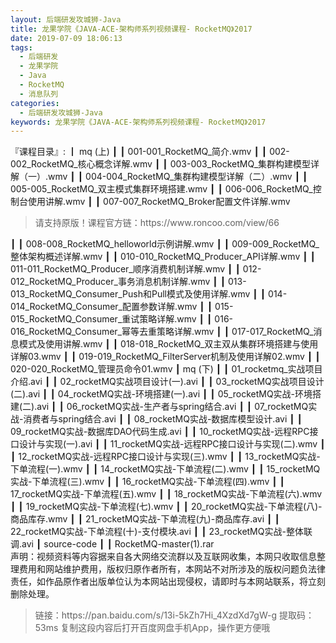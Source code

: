 ```yaml
---
layout: 后端研发攻城狮-Java
title: 龙果学院《JAVA-ACE-架构师系列视频课程- RocketMQ》2017
date: 2019-07-09 18:06:13
tags:
  - 后端研发
  - 龙果学院
  - Java
  - RocketMQ
  - 消息队列
categories:
  - 后端研发攻城狮-Java
keywords: 龙果学院《JAVA-ACE-架构师系列视频课程- RocketMQ》2017
---
```

『课程目录』: 
┃  mq (上)
┃  ┃  001-001_RocketMQ_简介.wmv
┃  ┃  002-002_RocketMQ_核心概念详解.wmv
┃  ┃  003-003_RocketMQ_集群构建模型详解（一）.wmv
┃  ┃  004-004_RocketMQ_集群构建模型详解（二）.wmv
┃  ┃  005-005_RocketMQ_双主模式集群环境搭建.wmv
┃  ┃  006-006_RocketMQ_控制台使用讲解.wmv
┃  ┃  007-007_RocketMQ_Broker配置文件详解.wmv
<!-- more --> 
<blockquote class="blockquote-center">
请支持原版！课程官方链：https://www.roncoo.com/view/66</blockquote>
</blockquote>
┃  ┃  008-008_RocketMQ_helloworld示例讲解.wmv
┃  ┃  009-009_RocketMQ_整体架构概述详解.wmv
┃  ┃  010-010_RocketMQ_Producer_API详解.wmv
┃  ┃  011-011_RocketMQ_Producer_顺序消费机制详解.wmv
┃  ┃  012-012_RocketMQ_Producer_事务消息机制详解.wmv
┃  ┃  013-013_RocketMQ_Consumer_Push和Pull模式及使用详解.wmv
┃  ┃  014-014_RocketMQ_Consumer_配置参数详解.wmv
┃  ┃  015-015_RocketMQ_Consumer_重试策略详解.wmv
┃  ┃  016-016_RocketMQ_Consumer_幂等去重策略详解.wmv
┃  ┃  017-017_RocketMQ_消息模式及使用讲解.wmv
┃  ┃  018-018_RocketMQ_双主双从集群环境搭建与使用详解03.wmv
┃  ┃  019-019_RocketMQ_FilterServer机制及使用详解02.wmv
┃  ┃  020-020_RocketMQ_管理员命令01.wmv
┃  mq (下)
┃  ┃  01_rocketmq_实战项目介绍.avi
┃  ┃  02_rocketMQ实战项目设计(一).avi
┃  ┃  03_rocketMQ实战项目设计(二).avi
┃  ┃  04_rocketMQ实战-环境搭建(一).avi
┃  ┃  05_rocketMQ实战-环境搭建(二).avi
┃  ┃  06_rocketMQ实战-生产者与spring结合.avi
┃  ┃  07_rocketMQ实战-消费者与spring结合.avi
┃  ┃  08_rocketMQ实战-数据库模型设计.avi
┃  ┃  09_rocketMQ实战-数据库DAO代码生成.avi
┃  ┃  10_rocketMQ实战-远程RPC接口设计与实现(一).avi
┃  ┃  11_rocketMQ实战-远程RPC接口设计与实现(二).wmv
┃  ┃  12_rocketMQ实战-远程RPC接口设计与实现(三).wmv
┃  ┃  13_rocketMQ实战-下单流程(一).wmv
┃  ┃  14_rocketMQ实战-下单流程(二).wmv
┃  ┃  15_rocketMQ实战-下单流程(三).wmv
┃  ┃  16_rocketMQ实战-下单流程(四).wmv
┃  ┃  17_rocketMQ实战-下单流程(五).wmv
┃  ┃  18_rocketMQ实战-下单流程(六).wmv
┃  ┃  19_rocketMQ实战-下单流程(七).wmv
┃  ┃  20_rocketMQ实战-下单流程(八)-商品库存.wmv
┃  ┃  21_rocketMQ实战-下单流程(九)-商品库存.avi
┃  ┃  22_rocketMQ实战-下单流程(十)-支付模块.avi
┃  ┃  23_rocketMQ实战-整体联调.avi
┃  source-code
┃  ┃  RocketMQ-master(1).rar
<div class="post-copyright">
    <div class="post-copyright__author">
      <span class="post-copyright-meta">声明：视频资料等内容据来自各大网络交流群以及互联网收集，本网只收取信息整理费用和网站维护费用，版权归原作者所有，本网站不对所涉及的版权问题负法律责任，如作品原作者出版单位认为本网站出现侵权，请即时与本网站联系，将立刻删除处理。 </span>
    </div>
</div>

<blockquote class="blockquote-center">
链接：https://pan.baidu.com/s/13i-5kZh7Hi_4XzdXd7gW-g 
提取码：53ms 
复制这段内容后打开百度网盘手机App，操作更方便哦
</blockquote>

